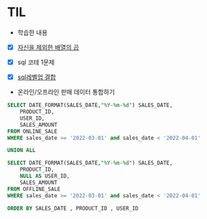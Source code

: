 # TIL

- 학습한 내용

-[x] [자신을 제외한 배열의 곱]()

-[x] sql 코테 1문제

-[x] [sql레벨업 결합](/TIL/books/SQL%20레벨업/결합.md)


- 온라인/오프라인 판매 데이터 통합하기
```sql
SELECT DATE_FORMAT(SALES_DATE,"%Y-%m-%d") SALES_DATE,
    PRODUCT_ID,
    USER_ID,
    SALES_AMOUNT
FROM ONLINE_SALE
WHERE sales_date >= '2022-03-01' and sales_date < '2022-04-01'

UNION ALL

SELECT DATE_FORMAT(SALES_DATE,"%Y-%m-%d") SALES_DATE,
    PRODUCT_ID,
    NULL AS USER_ID,
    SALES_AMOUNT
FROM OFFLINE_SALE 
WHERE sales_date >= '2022-03-01' and sales_date < '2022-04-01'
    
ORDER BY SALES_DATE , PRODUCT_ID , USER_ID
```